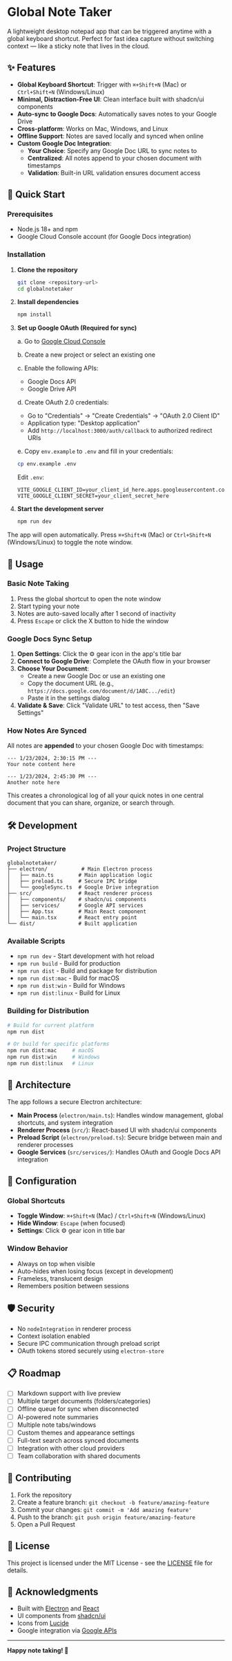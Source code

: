 # Global Note Taker

A lightweight desktop notepad app that can be triggered anytime with a global keyboard shortcut. Perfect for fast idea capture without switching context — like a sticky note that lives in the cloud.

## ✨ Features

- **Global Keyboard Shortcut**: Trigger with `⌘+Shift+N` (Mac) or `Ctrl+Shift+N` (Windows/Linux)
- **Minimal, Distraction-Free UI**: Clean interface built with shadcn/ui components
- **Auto-sync to Google Docs**: Automatically saves notes to your Google Drive
- **Cross-platform**: Works on Mac, Windows, and Linux
- **Offline Support**: Notes are saved locally and synced when online
- **Custom Google Doc Integration**: 
  - **Your Choice**: Specify any Google Doc URL to sync notes to
  - **Centralized**: All notes append to your chosen document with timestamps
  - **Validation**: Built-in URL validation ensures document access

## 🚀 Quick Start

### Prerequisites

- Node.js 18+ and npm
- Google Cloud Console account (for Google Docs integration)

### Installation

1. **Clone the repository**
   ```bash
   git clone <repository-url>
   cd globalnotetaker
   ```

2. **Install dependencies**
   ```bash
   npm install
   ```

3. **Set up Google OAuth (Required for sync)**
   
   a. Go to [Google Cloud Console](https://console.cloud.google.com/)
   
   b. Create a new project or select an existing one
   
   c. Enable the following APIs:
      - Google Docs API
      - Google Drive API
   
   d. Create OAuth 2.0 credentials:
      - Go to "Credentials" → "Create Credentials" → "OAuth 2.0 Client ID"
      - Application type: "Desktop application"
      - Add `http://localhost:3000/auth/callback` to authorized redirect URIs
   
   e. Copy `env.example` to `.env` and fill in your credentials:
      ```bash
      cp env.example .env
      ```
      
      Edit `.env`:
      ```
      VITE_GOOGLE_CLIENT_ID=your_client_id_here.apps.googleusercontent.com
      VITE_GOOGLE_CLIENT_SECRET=your_client_secret_here
      ```

4. **Start the development server**
   ```bash
   npm run dev
   ```

The app will open automatically. Press `⌘+Shift+N` (Mac) or `Ctrl+Shift+N` (Windows/Linux) to toggle the note window.

## 📱 Usage

### Basic Note Taking
1. Press the global shortcut to open the note window
2. Start typing your note
3. Notes are auto-saved locally after 1 second of inactivity
4. Press `Escape` or click the X button to hide the window

### Google Docs Sync Setup
1. **Open Settings**: Click the ⚙️ gear icon in the app's title bar
2. **Connect to Google Drive**: Complete the OAuth flow in your browser
3. **Choose Your Document**: 
   - Create a new Google Doc or use an existing one
   - Copy the document URL (e.g., `https://docs.google.com/document/d/1ABC.../edit`)
   - Paste it in the settings dialog
4. **Validate & Save**: Click "Validate URL" to test access, then "Save Settings"

### How Notes Are Synced

All notes are **appended** to your chosen Google Doc with timestamps:

```
--- 1/23/2024, 2:30:15 PM ---
Your note content here

--- 1/23/2024, 2:45:30 PM ---
Another note here
```

This creates a chronological log of all your quick notes in one central document that you can share, organize, or search through.

## 🛠️ Development

### Project Structure

```
globalnotetaker/
├── electron/           # Main Electron process
│   ├── main.ts        # Main application logic
│   ├── preload.ts     # Secure IPC bridge
│   └── googleSync.ts  # Google Drive integration
├── src/               # React renderer process
│   ├── components/    # shadcn/ui components
│   ├── services/      # Google API services
│   ├── App.tsx        # Main React component
│   └── main.tsx       # React entry point
└── dist/              # Built application
```

### Available Scripts

- `npm run dev` - Start development with hot reload
- `npm run build` - Build for production
- `npm run dist` - Build and package for distribution
- `npm run dist:mac` - Build for macOS
- `npm run dist:win` - Build for Windows
- `npm run dist:linux` - Build for Linux

### Building for Distribution

```bash
# Build for current platform
npm run dist

# Or build for specific platforms
npm run dist:mac     # macOS
npm run dist:win     # Windows
npm run dist:linux   # Linux
```

## 🎯 Architecture

The app follows a secure Electron architecture:

- **Main Process** (`electron/main.ts`): Handles window management, global shortcuts, and system integration
- **Renderer Process** (`src/`): React-based UI with shadcn/ui components
- **Preload Script** (`electron/preload.ts`): Secure bridge between main and renderer processes
- **Google Services** (`src/services/`): Handles OAuth and Google Docs API integration

## 🔧 Configuration

### Global Shortcuts
- **Toggle Window**: `⌘+Shift+N` (Mac) / `Ctrl+Shift+N` (Windows/Linux)
- **Hide Window**: `Escape` (when focused)
- **Settings**: Click ⚙️ gear icon in title bar

### Window Behavior
- Always on top when visible
- Auto-hides when losing focus (except in development)
- Frameless, translucent design
- Remembers position between sessions

## 🛡️ Security

- No `nodeIntegration` in renderer process
- Context isolation enabled
- Secure IPC communication through preload script
- OAuth tokens stored securely using `electron-store`

## 📋 Roadmap

- [ ] Markdown support with live preview
- [ ] Multiple target documents (folders/categories)
- [ ] Offline queue for sync when disconnected
- [ ] AI-powered note summaries
- [ ] Multiple note tabs/windows
- [ ] Custom themes and appearance settings
- [ ] Full-text search across synced documents
- [ ] Integration with other cloud providers
- [ ] Team collaboration with shared documents

## 🤝 Contributing

1. Fork the repository
2. Create a feature branch: `git checkout -b feature/amazing-feature`
3. Commit your changes: `git commit -m 'Add amazing feature'`
4. Push to the branch: `git push origin feature/amazing-feature`
5. Open a Pull Request

## 📄 License

This project is licensed under the MIT License - see the [LICENSE](LICENSE) file for details.

## 🙏 Acknowledgments

- Built with [Electron](https://electronjs.org/) and [React](https://reactjs.org/)
- UI components from [shadcn/ui](https://ui.shadcn.com/)
- Icons from [Lucide](https://lucide.dev/)
- Google integration via [Google APIs](https://developers.google.com/docs/api)

---

**Happy note taking! 📝** 